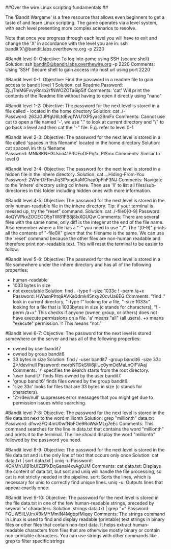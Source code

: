 ##Over the wire Linux scripting fundamentals ##

The 'Bandit Wargame' is a free resource that allows even beginners to get a taste of and learn Linux scripting. The game operates via a level system, with each level presenting more complex scenarios to resolve.

Note that once you progress through each level you will have to exit and change the 'X' in accordance with the level you are in: ssh bandit'X'@bandit.labs.overthewire.org -p 2220



#Bandit level 0:
Objective: To log into game using SSH (secure shell)
Solution: ssh bandit0@bandit.labs.overthewire.org -p 2220
Comments: Using 'SSH' Secure shell to gain access into host url using port 2220

#Bandit level 0-1:
Objective: Find the password in a readme file to gain access to bandit level 1
Solution: cat Readme 
Password: ZjLjTmM6FvvyRnrb2rfNWOZOTa6ip5If
Comments: 'cat' Will print the contents of the Readme file without having to open it directly using "nano"

#Bandit level 1-2:
Objective: The password for the next level is stored in a file called - located in the home directory
Solution: cat ./-  
Password: 263JGJPfgU6LtdEvgfWU1XP5yac29mFx
Comments: Cannot use cat to open a file named '-', we use "." to look at current directory and "/" to go back a level and then cat the "-" file. E.g. refer to level 0-1

#Bandit level 2-3:
Objective: The password for the next level is stored in a file called 'spaces in this filename' located in the home directory
Solution: cat spaces\ in\ this\ filename   
Password: MNk8KNH3Usiio41PRUEoDFPqfxLPlSmx
Comments: Similar to level 0

#Bandit level 3-4:
Objective: The password for the next level is stored in a hidden file in the inhere directory.
Solution: cat ...Hiding-From-You
Password: 2WmrDFRmJIq3IPxneAaMGhap0pFhF3NJ
Comments: Navigate to the 'inhere' directory using cd inhere. Then use 'll' to list all files/sub-directories in this folder including hidden ones with more information.

#Bandit level 4-5:
Objective: The password for the next level is stored in the only human-readable file in the inhere directory. Tip: if your terminal is messed up, try the “reset” command.
Solution: cat ./-file0[0-9]
Password: 4oQYVPkxZOOEOO5pTW81FB8j8lxXGUQw
Comments: There are several files with the same name, only diff is the integer at the end of the file name. Also remember where a file has a "-" you need to use "./". The "[0-9]" prints all the contents of "-file0X" given that the filename is the same. We can use the 'reset' command because the other files are non-human readable and therefore print non-readable text. This will reset the terminal to be easier to follow.

#Bandit level 5-6:
Objective: The password for the next level is stored in a file somewhere under the inhere directory and has all of the following properties:
- human-readable
- 1033 bytes in size
- not executable
Solution: find . -type f -size 1033c ! -perm /a+x
Password: HWasnPhtq9AVKe0dmk45nxy20cvUa6EG
Comments: "find ." look in current directory, "-type f" looking for a file, "-size 1033c" looking for a file that is 1033bytes in size (c stands for characters), "! -perm /a+x" This checks if anyone (owner, group, or others) does not have execute permissions on a file. 'a' means "all" (all users). +x means "execute" permission. !: This means "not."

#Bandit level 6-7:
Objective: The password for the next level is stored somewhere on the server and has all of the following properties:
- owned by user bandit7
- owned by group bandit6
- 33 bytes in size
Solution: find / -user bandit7 -group bandit6 -size 33c 2>/dev/null
Password: morbNTDkSW6jIlUc0ymOdMaLnOlFVAaj
Comments: '/' specifies the search starts from the root directory.
- 'user bandit7' finds files owned by the user bandit7.
- 'group bandit6' finds files owned by the group bandit6.
- 'size 33c' looks for files that are 33 bytes in size (c stands for characters).
- '2>/dev/null' suppresses error messages that you might get due to permission issues while searching. 

#Bandit level 7-8:
Objective: The password for the next level is stored in the file data.txt next to the word millionth
Solution: grep "millionth" data.txt
Password: dfwvzFQi4mU0wfNbFOe9RoWskMLg7eEc
Comments: This command searches for the line in data.txt that contains the word "millionth" and prints it to the terminal. The line should display the word "millionth" followed by the password you need.

#Bandit level 8-9:
Objective: The password for the next level is stored in the file data.txt and is the only line of text that occurs only once
Solution: cat data.txt | sort data.txt | uniq -u
Password: 4CKMh1JI91bUIZZPXDqGanal4xvAg0JM
Comments: cat data.txt: Displays the content of data.txt, but sort and uniq will handle the file processing, so cat is not strictly needed in the pipeline.
sort: Sorts the lines, which is necessary for uniq to correctly find unique lines.
uniq -u: Outputs lines that appear exactly once.

#Bandit level 9-10:
Objective: The password for the next level is stored in the file data.txt in one of the few human-readable strings, preceded by several ‘=’ characters.
Solution: strings data.txt | grep "="
Password: FGUW5ilLVJrxX9kMYMmlN4MgbpfMiqey
Comments: The strings command in Linux is used to find and display readable (printable) text strings in binary files or other files that contain non-text data. It helps extract human-readable characters from files that are otherwise mostly binary or contain non-printable characters. You can use strings with other commands like grep to filter specific strings
